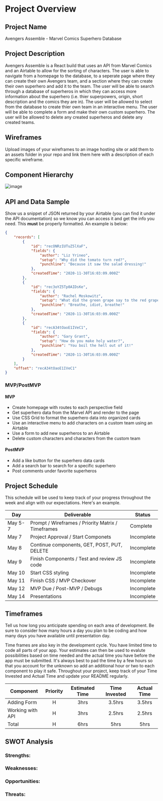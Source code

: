 # Project Overview


## Project Name

Avengers Assemble - Marvel Comics Superhero Database


## Project Description

Avengers Assemble is a React build that uses an API from Marvel Comics and an Airtable to allow for the sorting of characters. The user is able to navigate from a homepage to the database, to a seperate page where they can create their own Avengers team, and a section where they can create their own superhero and add it to the team. The user will be able to search through a database of superheros in which they can access more information about the superhero (i.e. thier superpowers, origin, short description and the comics they are in). The user will be allowed to select from the database to create thier own team in an interactive menu. The user will be able to complete a form and make their own custom superhero. The user will be allowed to delete any created superheros and delete any created teams.


## Wireframes

Upload images of your wireframes to an image hosting site or add them to an assets folder in your repo and link them here with a description of each specific wireframe.


## Component Hierarchy
![image](https://user-images.githubusercontent.com/82814499/117472065-80d51b80-af26-11eb-87ff-4b137ccdc191.png)

## API and Data Sample

Show us a snippet of JSON returned by your Airtable (you can find it under the API documentation) so we know you can access it and get the info you need. This __must__ be properly formatted. An example is below:

```json
{
    "records": [
        {
            "id": "recONRzIUTuZ5lXaF",
            "fields": {
                "author": "Liz Yrineo",
                "setup": "Why did the tomato turn red?",
                "punchline": "Because it saw the salad dressing!"
            },
            "createdTime": "2020-11-30T16:03:09.000Z"
        },
        {
            "id": "rec3oYZ5Tp0AIDsKe",
            "fields": {
                "author": "Rachel Moskowitz",
                "setup": "What did the green grape say to the red grape?",
                "punchline": "Breathe, idiot, breathe!"
            },
            "createdTime": "2020-11-30T16:03:09.000Z"
        },
        {
            "id": "recA34tOaoE1IVeC1",
            "fields": {
                "author": "Gary Grant",
                "setup": "How do you make holy water?",
                "punchline": "You boil the hell out of it!"
            },
            "createdTime": "2020-11-30T16:03:09.000Z"
        }
    ],
    "offset": "recA34tOaoE1IVeC1"
}
```

### MVP/PostMVP


#### MVP 

- Create homepage with routes to each perspective field
- Get superhero data from the Marvel API and render to the page
- Use CSS Grid to format the superhero data into organized cards
- Use an interactive menu to add characters on a custom team using an Airtable
- Use a form to add new superheros to an Airtable
- Delete custom characters and characters from the custom team

#### PostMVP  

- Add a like button for the superhero data cards
- Add a search bar to search for a specific superhero
- Post comments under favorite superheros


## Project Schedule

This schedule will be used to keep track of your progress throughout the week and align with our expectations. Here's an example.

|  Day | Deliverable | Status
|---|---| ---|
|May 5-7| Prompt / Wireframes / Priority Matrix / Timeframes | Complete
|May 7| Project Approval / Start Componets | Incomplete
|May 8| Continue components, GET, POST, PUT, DELETE | Incomplete
|May 9| Finish Components / Test and review JS code | Incomplete
|May 10| Start CSS styling | Incomplete
|May 11| Finish CSS / MVP Checkover | Incomplete
|May 12| MVP Due / Post-MVP / Debugs | Incomplete
|May 14| Presentations | Incomplete


## Timeframes

Tell us how long you anticipate spending on each area of development. Be sure to consider how many hours a day you plan to be coding and how many days you have available until presentation day.

Time frames are also key in the development cycle.  You have limited time to code all parts of your app.  Your estimates can then be used to evalute possibilities based on time needed and the actual time you have before the app must be submitted. It's always best to pad the time by a few hours so that you account for the unknown so add an additional hour or two to each component to play it safe. Throughout your project, keep track of your Time Invested and Actual Time and update your README regularly.

| Component | Priority | Estimated Time | Time Invested | Actual Time |
| --- | :---: |  :---: | :---: | :---: |
| Adding Form | H | 3hrs| 3.5hrs | 3.5hrs |
| Working with API | H | 3hrs| 2.5hrs | 2.5hrs |
| Total | H | 6hrs| 5hrs | 5hrs |

## SWOT Analysis

### Strengths:

### Weaknesses:

### Opportunities:

### Threats:
